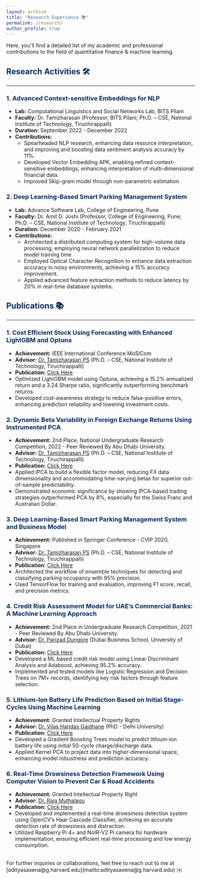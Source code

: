 ```yaml
---
layout: archive
title: "Research Experience 📚"
permalink: /research/
author_profile: true
---
```


Here, you'll find a detailed list of my academic and professional contributions to the field of quantitative finance & machine learning. 

<a name="researchactivities"></a>

## <span style="color: #062C60;">Research Activities 🛠️</span>
---
### <span style="color: #062C60;">1. Advanced Context-sensitive Embeddings for NLP</span>
- **Lab:** Computational Linguistics and Social Networks Lab, BITS Pilani
- **Faculty:** Dr. Tamizharasan (Professor, BITS Pilani; Ph.D. – CSE, National Institute of Technology, Tiruchirappalli)
- **Duration:** September 2022 - December 2022
- **Contributions:**
  - Spearheaded NLP research, enhancing data resource interpretation, and improving and boosting data sentiment analysis accuracy by 11%.
  - Developed Vector Embedding APK, enabling refined context-sensitive embeddings, enhancing interpretation of multi-dimensional financial data.
  - Improved Skip-gram model through non-parametric estimation.

### <span style="color: #062C60;">2. Deep Learning-Based Smart Parking Management System</span>
- **Lab:** Advance Software Lab, College of Engineering, Pune
- **Faculty:** Dr. Amit D. Joshi (Professor, College of Engineering, Pune; Ph.D. – CSE, National Institute of Technology, Tiruchirappalli)
- **Duration:** December 2020 - February 2021
- **Contributions:**
  - Architected a distributed computing system for high-volume data processing, employing neural network parallelization to reduce model training time
  - Employed Optical Character Recognition to enhance data extraction accuracy in noisy environments, achieving a 15% accuracy improvement.
  - Applied advanced feature extraction methods to reduce latency by 20% in real-time database systems.
    
<a name="publications"></a>

## <span style="color: #062C60;">Publications 📚</span>
---
### <span style="color: #062C60;">1. Cost Efficient Stock Using Forecasting with Enhanced LightGBM and Optuna</span>
- **Achievement:** IEEE International Conference MoSICom
- **Advisor:** [Dr. Tamizharasan PS](https://universe.bits-pilani.ac.in/dubai/tamizharasan/Profile) (Ph.D. – CSE, National Institute of Technology, Tiruchirappalli)
- **Publication:** [Click Here](https://aditya-saxena-7.github.io/files/Research/Cost_Efficient_Stock_Forecasting_with_Enhanced_LightGBM.pdf)
- Optimized LightGBM model using Optuna, achieving a 15.2% annualized return and a 3.24 Sharpe ratio, significantly outperforming benchmark returns.
- Developed cost-awareness strategy to reduce false-positive errors, enhancing prediction reliability and lowering investment costs.

### <span style="color: #062C60;">2. Dynamic Beta Variability in Foreign Exchange Returns Using Instrumented PCA</span>
- **Achievement:** 2nd Place, National Undergraduate Research Competition, 2022 - Peer Reviewed By Abu Dhabi University.
- **Advisor:** [Dr. Tamizharasan PS](https://universe.bits-pilani.ac.in/dubai/tamizharasan/Profile) (Ph.D. – CSE, National Institute of Technology, Tiruchirappalli)
- **Publication:** [Click Here](https://aditya-saxena-7.github.io/files/Research/Dynamic_Beta_Variability_in_Foreign_Exchange_Returns_Using_Instrumented_PCA.pdf)
- Applied IPCA to build a flexible factor model, reducing FX data dimensionality and accommodating time-varying betas for superior out-of-sample predictability.
- Demonstrated economic significance by showing IPCA-based trading strategies outperformed PCA by 8%, especially for the Swiss Franc and Australian Dollar.

### <span style="color: #062C60;">3. Deep Learning-Based Smart Parking Management System and Business Model</span>
- **Achievement:** Published in Springer Conference - CVIP 2020, Singapore
- **Advisor:** [Dr. Tamizharasan PS](https://universe.bits-pilani.ac.in/dubai/tamizharasan/Profile) (Ph.D. – CSE, National Institute of Technology, Tiruchirappalli)
- **Publication:** [Click Here](https://link.springer.com/chapter/10.1007/978-981-16-1103-2_11)
- Architected the workflow of ensemble techniques for detecting and classifying parking occupancy with 95% precision.
- Used TensorFlow for training and evaluation, improving F1 score, recall, and precision metrics.

### <span style="color: #062C60;">4. Credit Risk Assessment Model for UAE’s Commercial Banks: A Machine Learning Approach</span>
- **Achievement:** 2nd Place in Undergraduate Research Competition, 2021 - Peer Reviewed By Abu Dhabi University.
- **Advisor:** [Dr. Parizad Dungore](https://ud.ac.ae/ud_members/dr-parizad-dungore/) (Dubai Business School, University of Dubai)
- **Publication:** [Click Here](https://aditya-saxena-7.github.io/files/Research/Credit_Risk_Assessment_Model_for_UAEs_Commercial_Banks.pd)
- Developed a ML based credit risk model using Linear Discriminant Analysis and Adaboost, achieving 95.2% accuracy.
- Implemented and tested models like Logistic Regression and Decision Trees on 7M+ records, identifying key risk factors through feature selection.

### <span style="color: #062C60;">5. Lithium-Ion Battery Life Prediction Based on Initial Stage-Cycles Using Machine Learning</span>
- **Achievement:** Granted Intellectual Property Rights
- **Advisor:** [Dr. Vilas Haridas Gaidhane](https://universe.bits-pilani.ac.in/dubai/vhgaidhane/Profile) (PhD - Delhi University)
- **Publication:** [Click Here](https://aditya-saxena-7.github.io/files/Research/Lithium-Ion%20Battery%20Life%20Prediction%20Based%20on%20Initial%20Stage-Cycles%20Using%20%20Machine%20Learning.pdf)
- Developed a Gradient Boosting Trees model to predict lithium-ion battery life using initial 50-cycle charge/discharge data.
- Applied Kernel PCA to project data into higher-dimensional space, enhancing model robustness and prediction accuracy.

### <span style="color: #062C60;">6. Real-Time Drowsiness Detection Framework Using Computer Vision to Prevent Car & Road Accidents</span>
- **Achievement:** Granted Intellectual Property Right
- **Advisor:** [Dr. Raja Muthalagu](https://universe.bits-pilani.ac.in/dubai/raja/profile)
- **Publication:** [Click Here](https://aditya-saxena-7.github.io/files/Real-Time%20Drowsiness%20Detection%20Using%20Computer%20Vision%20and%20Raspberry%20Pi%20to%20Prevent%20Car%20%26%20Road%20Accidents%20.pdf)
- Developed and implemented a real-time drowsiness detection system using OpenCV’s Haar Cascade Classifier, achieving an accurate detection rate of drowsiness and distraction.
- Utilized Raspberry Pi 4+ and NoIR-V2 Pi camera for hardware implementation, ensuring efficient real-time processing and low energy consumption.

<br>
For further inquiries or collaborations, feel free to reach out to me at [adityasaxena@g.harvard.edu](mailto:adityasaxena@g.harvard.edu) ✉️
